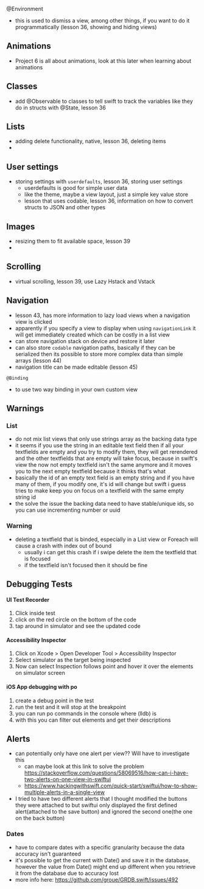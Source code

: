 @Environment
- this is used to dismiss a view, among other things, if you want to do it programmatically (lesson 36, showing and hiding views)

## Animations
- Project 6 is all about animations, look at this later when learning about animations


## Classes
- add @Observable to classes to tell swift to track the variables like they do in structs with @State, lesson 36
## Lists
- adding delete functionality, native, lesson 36, deleting items
- 

## User settings
- storing settings with `userdefaults`, lesson 36, storing user settings
    - userdefaults is good for simple user data
    - like the theme, maybe a view layout, just a simple key value store 
    - lesson that uses codable, lesson 36, information on how to convert structs to JSON and other types

## Images
- resizing them to fit available space, lesson 39
- 

## Scrolling
- virtual scrolling, lesson 39, use Lazy Hstack and Vstack

## Navigation
- lesson 43, has more information to lazy load views when a navigation view is clicked
- apparently if you specify a view to display when using `navigationLink` it will get immediately created which can be costly in a list view
- can store navigation stack on device and restore it later
- can also store `codable` navigation paths, basically if they can be serialized then its possible to store more complex data than simple arrays (lesson 44)
- navigation title can be made editable (lesson 45)

`@Binding`
- to use two way binding in your own custom view

## Warnings
### List
- do not mix list views that only use strings array as the backing data type
- it seems if you use the string in an editable text field then if all your textfields are empty and you try to modify them, they will get rerendered and the other textfields that are empty will take focus, because in swift's view the now not empty textfield isn't the same anymore and it moves you to the next empty textfield because it thinks that's what 
- basically the id of an empty text field is an empty string and if you have many of them, if you modify one, it's id will change but swift i guess tries to make keep you on focus on a textfield with the same empty string id
- the solve the issue the backing data need to have stable/unique ids, so you can use incrementing number or uuid

### Warning
- deleting a textfield that is binded, especially in a List view or Foreach will cause a crash with index out of bound
    - usually i can get this crash if i swipe delete the item the textfield that is focused
    - if the textfield isn't focused then it should be fine

## Debugging Tests
#### UI Test Recorder
1. Click inside test
2. click on the red circle on the bottom of the code
3. tap around in simulator and see the updated code

#### Accessibility Inspector
1. Click on Xcode > Open Developer Tool > Accessibility Inspector
2. Select simulator as the target being inspected
3. Now can select Inspection follows point and hover it over the elements on simulator screen

#### iOS App debugging with po
1. create a debug point in the test
2. run the test and it will stop at the breakpoint
3. you can run po commands in the console where (lldb) is
4. with this you can filter out elements and get their descriptions

## Alerts
- can potentially only have one alert per view?? Will have to investigate this
    - can maybe look at this link to solve the problem https://stackoverflow.com/questions/58069516/how-can-i-have-two-alerts-on-one-view-in-swiftui
    - https://www.hackingwithswift.com/quick-start/swiftui/how-to-show-multiple-alerts-in-a-single-view
- I tried to have two different alerts that I thought modified the buttons they were attached to
    but swiftui only displayed the first defined alert(attached to the save button) and ignored the second one(the one on the back button)

### Dates
- have to compare dates with a specific granularity because the data accuracy isn't guaranteed
- it's possible to get the current with Date() and save it in the database, however the value from Date() might end up different when you retrieve it from the database due to accuracy lost
- more info here: https://github.com/groue/GRDB.swift/issues/492
